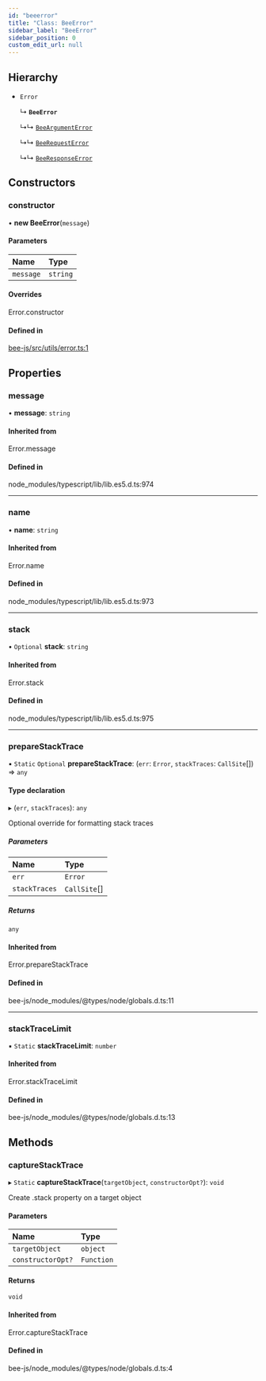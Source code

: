 ```yaml
---
id: "beeerror"
title: "Class: BeeError"
sidebar_label: "BeeError"
sidebar_position: 0
custom_edit_url: null
---
```


## Hierarchy

- `Error`

  ↳ **`BeeError`**

  ↳↳ [`BeeArgumentError`](beeargumenterror.md)

  ↳↳ [`BeeRequestError`](beerequesterror.md)

  ↳↳ [`BeeResponseError`](beeresponseerror.md)

## Constructors

### constructor

• **new BeeError**(`message`)

#### Parameters

| Name | Type |
| :------ | :------ |
| `message` | `string` |

#### Overrides

Error.constructor

#### Defined in

[bee-js/src/utils/error.ts:1](https://github.com/ethersphere/bee-js/blob/ae6a776/src/utils/error.ts#L1)

## Properties

### message

• **message**: `string`

#### Inherited from

Error.message

#### Defined in

node_modules/typescript/lib/lib.es5.d.ts:974

___

### name

• **name**: `string`

#### Inherited from

Error.name

#### Defined in

node_modules/typescript/lib/lib.es5.d.ts:973

___

### stack

• `Optional` **stack**: `string`

#### Inherited from

Error.stack

#### Defined in

node_modules/typescript/lib/lib.es5.d.ts:975

___

### prepareStackTrace

▪ `Static` `Optional` **prepareStackTrace**: (`err`: `Error`, `stackTraces`: `CallSite`[]) =\> `any`

#### Type declaration

▸ (`err`, `stackTraces`): `any`

Optional override for formatting stack traces

##### Parameters

| Name | Type |
| :------ | :------ |
| `err` | `Error` |
| `stackTraces` | `CallSite`[] |

##### Returns

`any`

#### Inherited from

Error.prepareStackTrace

#### Defined in

bee-js/node_modules/@types/node/globals.d.ts:11

___

### stackTraceLimit

▪ `Static` **stackTraceLimit**: `number`

#### Inherited from

Error.stackTraceLimit

#### Defined in

bee-js/node_modules/@types/node/globals.d.ts:13

## Methods

### captureStackTrace

▸ `Static` **captureStackTrace**(`targetObject`, `constructorOpt?`): `void`

Create .stack property on a target object

#### Parameters

| Name | Type |
| :------ | :------ |
| `targetObject` | `object` |
| `constructorOpt?` | `Function` |

#### Returns

`void`

#### Inherited from

Error.captureStackTrace

#### Defined in

bee-js/node_modules/@types/node/globals.d.ts:4
